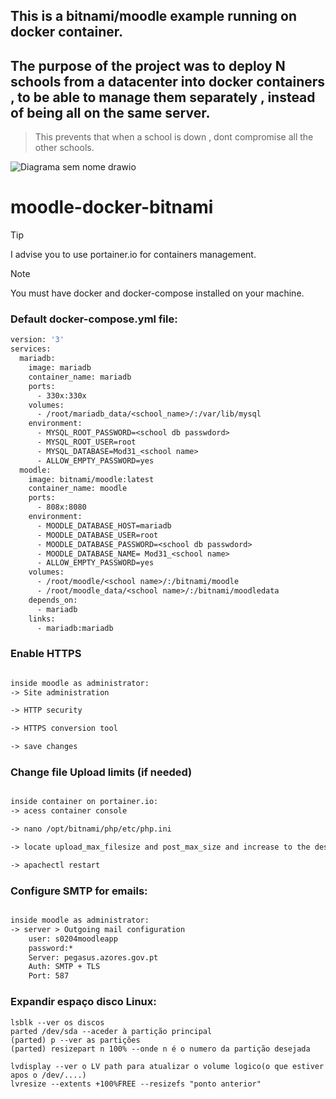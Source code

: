 ## This is a bitnami/moodle example running on docker container.

## The purpose of the project was to deploy N schools from a datacenter into docker containers , to be able to manage them separately , instead of being all on the same server.

> This prevents that when a school is down , dont compromise all the other schools.

![Diagrama sem nome drawio](https://github.com/RafaelPereira014/moodle-docker-bitnami/assets/83137321/10e59eb5-906f-4314-9fc2-8355cead3195)


# moodle-docker-bitnami
> [!TIP]
> I advise you to use portainer.io for containers management.

> [!NOTE]
> You must have docker and docker-compose installed on your machine.
### Default docker-compose.yml file: 

```Dockerfile
version: '3'
services:
  mariadb:
    image: mariadb
    container_name: mariadb
    ports:
      - 330x:330x
    volumes:
      - /root/mariadb_data/<school_name>/:/var/lib/mysql
    environment:
      - MYSQL_ROOT_PASSWORD=<school db passwdord>
      - MYSQL_ROOT_USER=root
      - MYSQL_DATABASE=Mod31_<school name>
      - ALLOW_EMPTY_PASSWORD=yes
  moodle:
    image: bitnami/moodle:latest
    container_name: moodle
    ports:
      - 808x:8080
    environment:
      - MOODLE_DATABASE_HOST=mariadb
      - MOODLE_DATABASE_USER=root
      - MOODLE_DATABASE_PASSWORD=<school db passwdord>
      - MOODLE_DATABASE_NAME= Mod31_<school name>
      - ALLOW_EMPTY_PASSWORD=yes
    volumes:
      - /root/moodle/<school name>/:/bitnami/moodle
      - /root/moodle_data/<school name>/:/bitnami/moodledata
    depends_on:
      - mariadb
    links:
      - mariadb:mariadb
````
### Enable HTTPS 
```txt

inside moodle as administrator:
-> Site administration

-> HTTP security

-> HTTPS conversion tool

-> save changes

```
### Change file Upload limits (if needed)
```txt

inside container on portainer.io:
-> acess container console

-> nano /opt/bitnami/php/etc/php.ini

-> locate upload_max_filesize and post_max_size and increase to the desired values

-> apachectl restart
```
### Configure SMTP for emails:
```txt

inside moodle as administrator:
-> server > Outgoing mail configuration
    user: s0204moodleapp
    password:*
    Server: pegasus.azores.gov.pt
    Auth: SMTP + TLS
    Port: 587


```

### Expandir espaço disco Linux:
```
lsblk --ver os discos
parted /dev/sda --aceder à partição principal
(parted) p --ver as partições
(parted) resizepart n 100% --onde n é o numero da partição desejada

lvdisplay --ver o LV path para atualizar o volume logico(o que estiver apos o /dev/....)
lvresize --extents +100%FREE --resizefs "ponto anterior"


```


